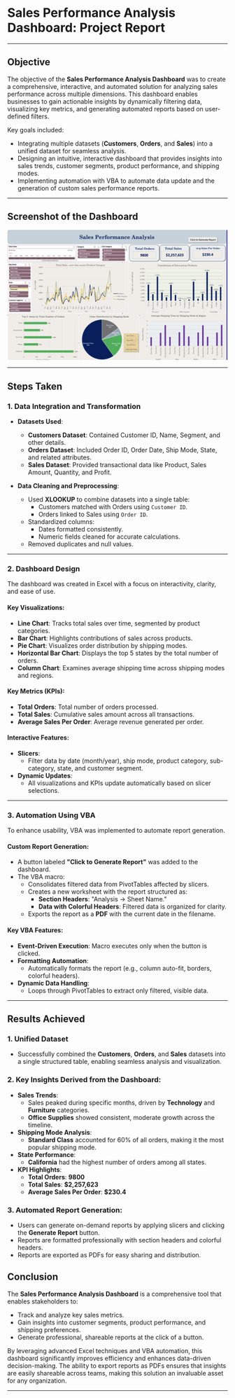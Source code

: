 # **Sales Performance Analysis Dashboard: Project Report**

---

## **Objective**

The objective of the **Sales Performance Analysis Dashboard** was to create a comprehensive, interactive, and automated solution for analyzing sales performance across multiple dimensions. This dashboard enables businesses to gain actionable insights by dynamically filtering data, visualizing key metrics, and generating automated reports based on user-defined filters. 

Key goals included:
- Integrating multiple datasets (**Customers**, **Orders**, and **Sales**) into a unified dataset for seamless analysis.
- Designing an intuitive, interactive dashboard that provides insights into sales trends, customer segments, product performance, and shipping modes.
- Implementing automation with VBA to automate data update and the generation of custom sales performance reports.

---

## **Screenshot of the Dashboard**

![Sales Performance Analysis Dashboard](dashboard_screenshot.png)

---

## **Steps Taken**

### **1. Data Integration and Transformation**

- **Datasets Used**:
  - **Customers Dataset**: Contained Customer ID, Name, Segment, and other details.
  - **Orders Dataset**: Included Order ID, Order Date, Ship Mode, State, and related attributes.
  - **Sales Dataset**: Provided transactional data like Product, Sales Amount, Quantity, and Profit.

- **Data Cleaning and Preprocessing**:
  - Used **XLOOKUP** to combine datasets into a single table:
    - Customers matched with Orders using `Customer ID`.
    - Orders linked to Sales using `Order ID`.
  - Standardized columns:
    - Dates formatted consistently.
    - Numeric fields cleaned for accurate calculations.
  - Removed duplicates and null values.

---

### **2. Dashboard Design**

The dashboard was created in Excel with a focus on interactivity, clarity, and ease of use.

#### **Key Visualizations**:
- **Line Chart**: Tracks total sales over time, segmented by product categories.
- **Bar Chart**: Highlights contributions of sales across products.
- **Pie Chart**: Visualizes order distribution by shipping modes.
- **Horizontal Bar Chart**: Displays the top 5 states by the total number of orders.
- **Column Chart**: Examines average shipping time across shipping modes and regions.

#### **Key Metrics (KPIs)**:
- **Total Orders**: Total number of orders processed.
- **Total Sales**: Cumulative sales amount across all transactions.
- **Average Sales Per Order**: Average revenue generated per order.

#### **Interactive Features**:
- **Slicers**:
  - Filter data by date (month/year), ship mode, product category, sub-category, state, and customer segment.
- **Dynamic Updates**:
  - All visualizations and KPIs update automatically based on slicer selections.

---

### **3. Automation Using VBA**

To enhance usability, VBA was implemented to automate report generation.

#### **Custom Report Generation**:
- A button labeled **"Click to Generate Report"** was added to the dashboard.
- The VBA macro:
  - Consolidates filtered data from PivotTables affected by slicers.
  - Creates a new worksheet with the report structured as:
    - **Section Headers**: "Analysis -> Sheet Name."
    - **Data with Colorful Headers**: Filtered data is organized for clarity.
  - Exports the report as a **PDF** with the current date in the filename.

#### **Key VBA Features**:
- **Event-Driven Execution**: Macro executes only when the button is clicked.
- **Formatting Automation**:
  - Automatically formats the report (e.g., column auto-fit, borders, colorful headers).
- **Dynamic Data Handling**:
  - Loops through PivotTables to extract only filtered, visible data.

---

## **Results Achieved**

### **1. Unified Dataset**
- Successfully combined the **Customers**, **Orders**, and **Sales** datasets into a single structured table, enabling seamless analysis and visualization.

### **2. Key Insights Derived from the Dashboard**:
- **Sales Trends**:
  - Sales peaked during specific months, driven by **Technology** and **Furniture** categories.
  - **Office Supplies** showed consistent, moderate growth across the timeline.
- **Shipping Mode Analysis**:
  - **Standard Class** accounted for 60% of all orders, making it the most popular shipping mode.
- **State Performance**:
  - **California** had the highest number of orders among all states.
- **KPI Highlights**:
  - **Total Orders**: **9800**
  - **Total Sales**: **$2,257,623**
  - **Average Sales Per Order**: **$230.4**

### **3. Automated Report Generation**:
- Users can generate on-demand reports by applying slicers and clicking the **Generate Report** button.
- Reports are formatted professionally with section headers and colorful headers.
- Reports are exported as PDFs for easy sharing and distribution.


## **Conclusion**

The **Sales Performance Analysis Dashboard** is a comprehensive tool that enables stakeholders to:
- Track and analyze key sales metrics.
- Gain insights into customer segments, product performance, and shipping preferences.
- Generate professional, shareable reports at the click of a button.

By leveraging advanced Excel techniques and VBA automation, this dashboard significantly improves efficiency and enhances data-driven decision-making. The ability to export reports as PDFs ensures that insights are easily shareable across teams, making this solution an invaluable asset for any organization.

---

